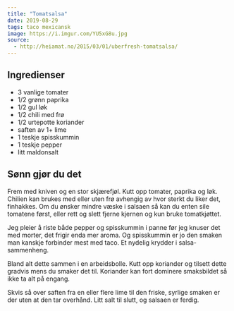 ```yaml
---
title: "Tomatsalsa"
date: 2019-08-29
tags: taco mexicansk
image: https://i.imgur.com/YU5xG8u.jpg
source: 
  - http://heiamat.no/2015/03/01/uberfresh-tomatsalsa/
---
```


## Ingredienser

- 3 vanlige tomater
- 1/2 grønn paprika
- 1/2 gul løk
- 1/2 chili med frø
- 1/2 urtepotte koriander
- saften av 1+ lime
- 1 teskje spisskummin
- 1 teskje pepper
- litt maldonsalt

## Sønn gjør du det

Frem med kniven og en stor skjærefjøl. Kutt opp tomater, paprika og løk. Chilien kan brukes med eller uten frø avhengig av hvor sterkt du liker det, finhakkes. Om du ønsker mindre væske i salsaen så kan du enten sile tomatene først, eller rett og slett fjerne kjernen og kun bruke tomatkjøttet.

Jeg pleier å riste både pepper og spisskummin i panne før jeg knuser det med morter, det frigir enda mer aroma. Og spisskummin er jo den smaken man kanskje forbinder mest med taco. Et nydelig krydder i salsa-sammenheng.

Bland alt dette sammen i en arbeidsbolle. Kutt opp koriander og tilsett dette gradvis mens du smaker det til. Koriander kan fort dominere smaksbildet så ikke ta alt på engang.

Skvis så over saften fra en eller flere lime til den friske, syrlige smaken er der uten at den tar overhånd. Litt salt til slutt, og salsaen er ferdig.